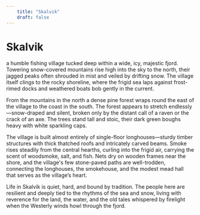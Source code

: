 ```yaml
---
    title: "Skalvik"
    draft: false
---
```

# Skalvik

a humble fishing village tucked deep within a wide, icy, majestic fjord. Towering snow-covered mountains rise high into the sky to the north, their jagged peaks often shrouded in mist and veiled by drifting snow. The village itself clings to the rocky shoreline, where the frigid sea laps against frost-rimed docks and weathered boats bob gently in the current.

From the mountains in the north a dense pine forest wraps round the east of the village to the coast in the south. The forest appears to stretch endlessly—snow-draped and silent, broken only by the distant call of a raven or the crack of an axe. The trees stand tall and stoic, their dark green boughs heavy with white sparkling caps.

The village is built almost entirely of single-floor longhouses—sturdy timber structures with thick thatched roofs and intricately carved beams. Smoke rises steadily from the central hearths, curling into the frigid air, carrying the scent of woodsmoke, salt, and fish. Nets dry on wooden frames near the shore, and the village's few stone-paved paths are well-trodden, connecting the longhouses, the smokehouse, and the modest mead hall that serves as the village’s heart.

Life in Skalvik is quiet, hard, and bound by tradition. The people here are resilient and deeply tied to the rhythms of the sea and snow, living with reverence for the land, the water, and the old tales whispered by firelight when the Westerly winds howl through the fjord.